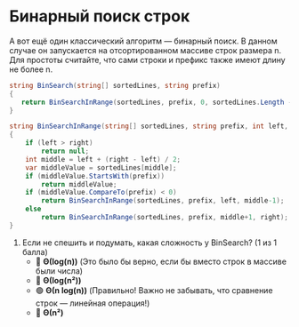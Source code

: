 # Бинарный поиск строк

А вот ещё один классический алгоритм — бинарный поиск. В данном случае он запускается на отсортированном массиве строк размера n. Для простоты считайте, что сами строки и префикс также имеют длину не более n.

```cs
string BinSearch(string[] sortedLines, string prefix)
{
   return BinSearchInRange(sortedLines, prefix, 0, sortedLines.Length - 1);
}

string BinSearchInRange(string[] sortedLines, string prefix, int left, int right)
{
    if (left > right)
        return null;
    int middle = left + (right - left) / 2;
    var middleValue = sortedLines[middle];
    if (middleValue.StartsWith(prefix))
        return middleValue;
    if (middleValue.CompareTo(prefix) < 0)
        return BinSearchInRange(sortedLines, prefix, left, middle-1);
    else
        return BinSearchInRange(sortedLines, prefix, middle+1, right);
}
```

1. Если не спешить и подумать, какая сложность у BinSearch? (1 из 1 балла)
   * 🔴 **Θ(log(n))** (Это было бы верно, если бы вместо строк в массиве были числа)
   * 🔴 **Θ(log(n²))**
   * 🟢 **Θ(n log(n))** (Правильно! Важно не забывать, что сравнение строк — линейная операция!)
   * 🔴 **Θ(n²)**
